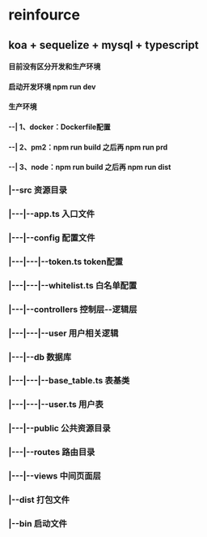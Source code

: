 # reinfource
## koa + sequelize + mysql + typescript
#### 目前没有区分开发和生产环境
#### 
#### 启动开发环境 npm run dev
#### 
#### 生产环境
#### --| 1、docker：Dockerfile配置
#### --| 2、pm2：npm run build 之后再 npm run prd
#### --| 3、node：npm run build 之后再 npm run dist
#### 
### |--src                              资源目录
### |---|--app.ts                       入口文件
### |---|--config                       配置文件
### |---|---|--token.ts                 token配置
### |---|---|--whitelist.ts             白名单配置
### |---|--controllers                  控制层--逻辑层
### |---|---|--user                     用户相关逻辑
### |---|--db                           数据库
### |---|---|--base_table.ts            表基类
### |---|---|--user.ts                  用户表
### |---|--public                       公共资源目录
### |---|--routes                       路由目录
### |---|--views                        中间页面层
### |--dist                             打包文件
### |--bin                              启动文件
